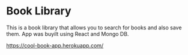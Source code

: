 # Book Library

This is a book library that allows you to search for books and also save them. App was buyilt using React and Mongo DB.

https://cool-book-app.herokuapp.com/
